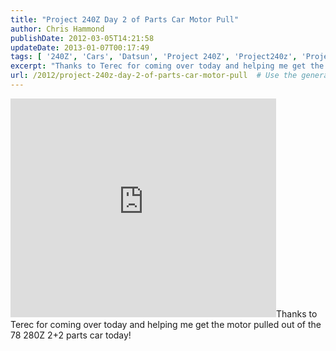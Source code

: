 ```yaml
---
title: "Project 240Z Day 2 of Parts Car Motor Pull"
author: Chris Hammond
publishDate: 2012-03-05T14:21:58
updateDate: 2013-01-07T00:17:49
tags: [ '240Z', 'Cars', 'Datsun', 'Project 240Z', 'Project240z', 'Project240Zcom' ]
excerpt: "Thanks to Terec for coming over today and helping me get the motor pulled out of the 78 280Z 2+2 parts car today!"
url: /2012/project-240z-day-2-of-parts-car-motor-pull  # Use the generated URL with year
---
```

<embed src="https://www.youtube.com/v/1iXI_6gU88s" width="425" height="350" type="application/x-shockwave-flash"></embed>Thanks to Terec for coming over today and helping me get the motor pulled out of the 78 280Z 2+2 parts car today!
